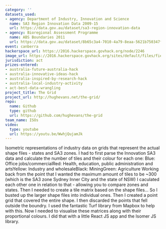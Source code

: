 ```yaml
---
category: ''
datasets_used:
- agency: Department of Industry, Innovation and Science
  name: SA3 Region Innovation Data 2009-15
  url: https://data.gov.au/dataset/sa3-region-innovation-data
- agency: Bioregional Assessment Programme
  name: ABS Boundaries 2011
  url: https://data.gov.au/dataset/8b65c3a4-7010-4a79-8eaa-5621b750347f
event: canberra
hackerspace_url: https://2016.hackerspace.govhack.org/node/2246
image_url: https://2016.hackerspace.govhack.org/sites/default/files/field/image/Screen%20Shot%202016-07-31%20at%207.53.39%20pm.png
jurisdiction: act
prizes-entered:
- australia-future-australia-hack
- australia-innovative-ideas-hack
- australia-inspired-by-research-hack
- australia-local-industry-activity
- act-best-data-wrangling
project_title: The Grid
project_url: http://hughevans.net/the-grid/
repo:
  name: Github
  type: github
  url: https://github.com/hughevans/the-grid
team_name: ISOs
video:
  type: youtube
  url: https://youtu.be/WwhjQujamJk
---
```


Isometric representations of industry data on grids that represent the actual shape files - states and SA3 zones.
I had to first parse the Innovation SA3 data and calculate the number of tiles and their colour for each one:
Blue: Office jobs/commercialRed: Health, education, public administration and artsYellow: Industry and wholesaleBlack: MiningGreen: Agriculture
Working back from the point that I wanted the maximum amount of tiles to be ~300 (which is the SA3 zone Sydney Inner City and the state of NSW) I caculated each other one in relation to that - allowing you to compare zones and states.
Then I needed to create a tile matrix based on the shape files… So I busted up the larger shape files into individual ones. Then I created a point grid that covered the entire shape. I then discarded the points that fell outside the boundry. I used the fantastic Turf library from Mapbox to help with this.
Now I needed to visualise these matrices along with their proportional colours. I did that with a little React JS app and the Isomer JS library.